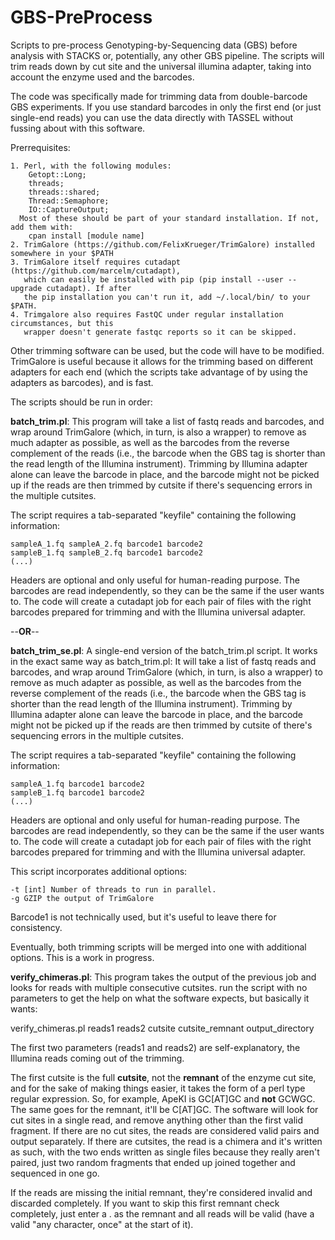 # GBS-PreProcess
Scripts to pre-process Genotyping-by-Sequencing data (GBS) before analysis with STACKS or,
potentially, any other GBS pipeline. The scripts will trim reads down by cut site and the
universal illumina adapter, taking into account the enzyme used and the barcodes.

The code was specifically made for trimming data from double-barcode GBS experiments. If
you use standard barcodes in only the first end (or just single-end reads) you can use the
data directly with TASSEL without fussing about with this software.

Prerrequisites:

    1. Perl, with the following modules:
        Getopt::Long;
        threads;
        threads::shared;
        Thread::Semaphore;
        IO::CaptureOutput;
      Most of these should be part of your standard installation. If not, add them with:
        cpan install [module name]
    2. TrimGalore (https://github.com/FelixKrueger/TrimGalore) installed somewhere in your $PATH
    3. TrimGalore itself requires cutadapt (https://github.com/marcelm/cutadapt),
       which can easily be installed with pip (pip install --user --upgrade cutadapt). If after
       the pip installation you can't run it, add ~/.local/bin/ to your $PATH.
    4. Trimgalore also requires FastQC under regular installation circumstances, but this
       wrapper doesn't generate fastqc reports so it can be skipped.

Other trimming software can be used, but the code will have to be modified. TrimGalore is
useful because it allows for the trimming based on different adapters for each end (which
the scripts take advantage of by using the adapters as barcodes), and is fast.

The scripts should be run in order:

**batch_trim.pl**: This program will take a list of fastq reads and barcodes, and wrap around
TrimGalore (which, in turn, is also a wrapper) to remove as much adapter as possible, as
well as the barcodes from the reverse complement of the reads (i.e., the barcode when the
GBS tag is shorter than the read length of the Illumina instrument). Trimming by Illumina
adapter alone can leave the barcode in place, and the barcode might not be picked up if the
reads are then trimmed by cutsite if there's sequencing errors in the multiple cutsites.

 The script requires a tab-separated "keyfile" containing the following information:

    sampleA_1.fq sampleA_2.fq barcode1 barcode2
    sampleB_1.fq sampleB_2.fq barcode1 barcode2
    (...)

 Headers are optional and only useful for human-reading purpose. The barcodes are read
independently, so they can be the same if the user wants to. The code will create a
cutadapt job for each pair of files with the right barcodes prepared for trimming and
with the Illumina universal adapter.

--**OR**--

**batch_trim_se.pl**: A single-end version of the batch_trim.pl script. It works in the
exact same way as batch_trim.pl: It will take a list of fastq reads and barcodes, and
wrap around TrimGalore (which, in turn, is also a wrapper) to remove as much adapter as
possible, as well as the barcodes from the reverse complement of the reads (i.e., the
barcode when the GBS tag is shorter than the read length of the Illumina instrument).
Trimming by Illumina adapter alone can leave the barcode in place, and the barcode might
not be picked up if the reads are then trimmed by cutsite of there's sequencing errors
in the multiple cutsites.

 The script requires a tab-separated "keyfile" containing the following information:

    sampleA_1.fq barcode1 barcode2
    sampleB_1.fq barcode1 barcode2
    (...)

 Headers are optional and only useful for human-reading purpose. The barcodes are read
independently, so they can be the same if the user wants to. The code will create a
cutadapt job for each pair of files with the right barcodes prepared for trimming and
with the Illumina universal adapter.

This script incorporates additional options:

    -t [int] Number of threads to run in parallel.
    -g GZIP the output of TrimGalore

 Barcode1 is not technically used, but it's useful to leave there for consistency.
 
 Eventually, both trimming scripts will be merged into one with additional options. This
is a work in progress.

**verify_chimeras.pl**: This program takes the output of the previous job and looks for reads
with multiple consecutive cutsites. run the script with no parameters to get the help
on what the software expects, but basically it wants:

verify_chimeras.pl reads1 reads2 cutsite cutsite_remnant output_directory

The first two parameters (reads1 and reads2) are self-explanatory, the Illumina reads coming
out of the trimming.

The first cutsite is the full **cutsite**, not the **remnant** of the enzyme cut site,
and for the sake of making things easier, it takes the form of a perl type regular
expression. So, for example, ApeKI is GC\[AT\]GC and **not** GCWGC. The same goes for the
remnant, it'll be C\[AT\]GC. The software will look for cut sites in a single read,
and remove anything other than the first valid fragment. If there are no cut sites, the
reads are considered valid pairs and output separately. If there are cutsites, the read
is a chimera and it's written as such, with the two ends written as single files because
they really aren't paired, just two random fragments that ended up joined together and
sequenced in one go.

If the reads are missing the initial remnant, they're considered invalid and discarded
completely. If you want to skip this first remnant check completely, just enter a . as the
remnant and all reads will be valid (have a valid "any character, once" at the start of it).
